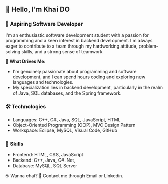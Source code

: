 ## 👋 Hello, I'm Khai DO

### 🚀 Aspiring Software Developer

I'm an enthusiastic software development student with a passion for programming and a keen interest in backend development. I'm always eager to contribute to a team through my hardworking attitude, problem-solving skills, and a strong sense of teamwork.

🌟 **What Drives Me:**
- I'm genuinely passionate about programming and software development, and I can spend hours coding and exploring new languages and technologies.
- My specialization lies in backend development, particularly in the realm of Java, SQL databases, and the Spring framework.

### 🛠️ Technologies

- Languages: C++, C#, Java, SQL, JavaScript, HTML
- Object-Oriented Programming (OOP), MVC Design Pattern
- Workspace: Eclipse, MySQL, Visual Code, GitHub

### 🌟 Skills

- Frontend: HTML, CSS, JavaScript <br>
- Backend: C++, Java, C# .Net, <br>
- Database: MySQL, SQL Server

☕ Wanna chat?
💌 Contact me through Email or Linkedin.
<!--
**khaido51/khaido51** is a ✨ _special_ ✨ repository because its `README.md` (this file) appears on your GitHub profile.

Here are some ideas to get you started:

- 🔭 I’m currently working on ...
- 🌱 I’m currently learning ...
- 👯 I’m looking to collaborate on ...
- 🤔 I’m looking for help with ...
- 💬 Ask me about ...
- 📫 How to reach me: ...
- 😄 Pronouns: ...
- ⚡ Fun fact: ...
-->
